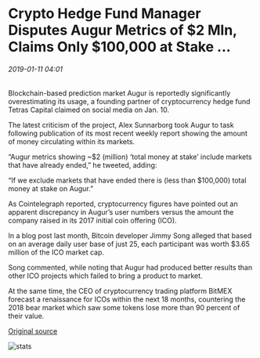 # Crypto Hedge Fund Manager Disputes Augur Metrics of $2 Mln, Claims Only $100,000 at Stake ...

###### 2019-01-11 04:01

Blockchain-based prediction market Augur is reportedly significantly overestimating its usage, a founding partner of cryptocurrency hedge fund Tetras Capital claimed on social media on Jan. 10.

The latest criticism of the project, Alex Sunnarborg took Augur to task following publication of its most recent weekly report showing the amount of money circulating within its markets.

“Augur metrics showing ~$2 (million) ‘total money at stake’ include markets that have already ended,” he tweeted, adding:

“If we exclude markets that have ended there is (less than $100,000) total money at stake on Augur.”

As Cointelegraph reported, cryptocurrency figures have pointed out an apparent discrepancy in Augur’s user numbers versus the amount the company raised in its 2017 initial coin offering (ICO).

In a blog post last month, Bitcoin developer Jimmy Song alleged that based on an average daily user base of just 25, each participant was worth $3.65 million of the ICO market cap.

Song commented, while noting that Augur had produced better results than other ICO projects which failed to bring a product to market.

At the same time, the CEO of cryptocurrency trading platform BitMEX forecast a renaissance for ICOs within the next 18 months, countering the 2018 bear market which saw some tokens lose more than 90 percent of their value.

[Original source](https://cointelegraph.com/news/crypto-hedge-fund-manager-disputes-augur-metrics-of-2-mln-claims-only-100-000-at-stake)

![stats](https://c.statcounter.com/11760860/0/a89fa40b/1/ "stats")